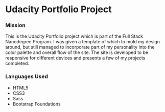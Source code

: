 # Udacity Portfolio Project

### Mission
This is the Udacity Portfolio project which is part of the Full Stack Nanodegree Program. 
I was given a template of which to mold my design around, but still managed to incorporate part of my personality into the color palette and overall flow of the site. The site is developed to be responsive for different devices and presents a few of my projects completed. 

### Languages Used
* HTML5
* CSS3
* Sass
* Bootstrap Foundations
